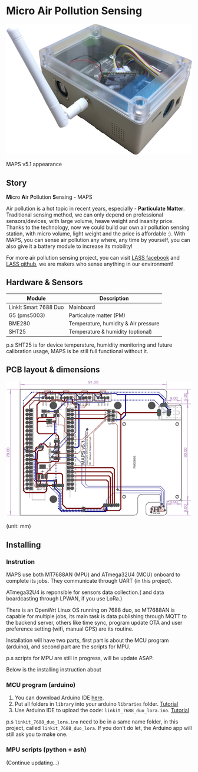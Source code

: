 # Micro Air Pollution Sensing

![Image of appearance](https://github.com/jack77121/MAPS---LinkIt-Smart-7688-Duo/blob/master/MAPS_7688duo_RP1135C.png)

MAPS v5.1 appearance

## Story
**M**icro **A**ir **P**ollution **S**ensing - MAPS

Air pollution is a hot topic in recent years, especially - **Particulate Matter**. Traditional sensing method, we can only depend on professional sensors/devices, with large volume, heave weight and insanity price.
Thanks to the technology, now we could build our own air pollution sensing station, with micro volume, light weight and the price is affordable :). With MAPS, you can sense air pollution any where, any time by yourself, you can also give it a battery module to increase its mobility!

For more air pollution sensing project, you can visit [LASS facebook](https://www.facebook.com/groups/1607718702812067/) and [LASS github](https://github.com/LinkItONEDevGroup/LASS), we are makers who sense anything in our environment!

## Hardware & Sensors
Module     			 |	Description
---------------------|--------------
LinkIt Smart 7688 Duo|Mainboard
G5 (pms5003)			 |Particalute matter (PM)
BME280       			 |Temperature, humidity & Air pressure
SHT25					 |Temperature & humidity (optional)

p.s SHT25 is for device temperature, humidity monitoring and future calibration usage, MAPS is be still full functional without it.

## PCB layout & dimensions
![Image of pcb layout](https://github.com/jack77121/MAPS---LinkIt-Smart-7688-Duo/blob/master/PCB_layout.png)

(unit: mm)

## Installing
### Instrution
MAPS use both MT7688AN (MPU) and ATmega32U4 (MCU) onboard to complete its jobs. They communicate through UART (in this project). 

ATmega32U4 is reponsible for sensors data collection.( and data boardcasting through LPWAN, if you use LoRa.)

There is an OpenWrt Linux OS running on 7688 duo, so MT7688AN is capable for multiple jobs, its main task is data publishing through MQTT to the backend server, others like time sync, program update OTA and user preference setting (wifi, manual GPS) are its routine.

Installation will have two parts, first part is about the MCU program (arduino), and second part are the scripts for MPU.

p.s scripts for MPU are still in progress, will be update ASAP.
 

Below is the installing instruction about 
### MCU program (arduino)
1. You can download Arduino IDE [here](https://www.arduino.cc/en/Main/Software).
2. Put all folders in `library` into your arduino `libraries` folder. [Tutorial](https://www.arduino.cc/en/Guide/Libraries#toc5)
3. Use Arduino IDE to upload the code: `linkit_7688_duo_lora.ino`. [Tutorial](https://www.arduino.cc/en/Guide/HowtoUpload)

p.s `linkit_7688_duo_lora.ino` need to be in a same name folder, in this project, called `linkit_7688_duo_lora`. If you don't do let, the Arduino app will still ask you to make one. 

### MPU scripts (python + ash)
(Continue updating...)

